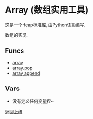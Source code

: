 # Array (数组实用工具)

这是一个Heap标准库, 由Python语言编写.

数组的实现.

## Funcs
- [array](func/array.md)
- [array_pop](func/arraypop.md)
- [array_append](func/arrayappend.md)

## Vars
- 没有定义任何变量捏~

[返回上级](../index.md)